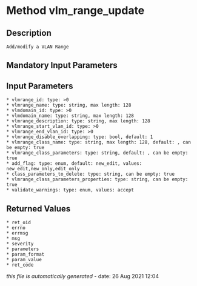 # Method vlm_range_update

## Description
	Add/modify a VLAN Range

## Mandatory Input Parameters

## Input Parameters
	* vlmrange_id: type: >0
	* vlmrange_name: type: string, max length: 128
	* vlmdomain_id: type: >0
	* vlmdomain_name: type: string, max length: 128
	* vlmrange_description: type: string, max length: 128
	* vlmrange_start_vlan_id: type: >0
	* vlmrange_end_vlan_id: type: >0
	* vlmrange_disable_overlapping: type: bool, default: 1
	* vlmrange_class_name: type: string, max length: 128, default: , can be empty: true
	* vlmrange_class_parameters: type: string, default: , can be empty: true
	* add_flag: type: enum, default: new_edit, values: new_edit,new_only,edit_only
	* class_parameters_to_delete: type: string, can be empty: true
	* vlmrange_class_parameters_properties: type: string, can be empty: true
	* validate_warnings: type: enum, values: accept

## Returned Values
	* ret_oid
	* errno
	* errmsg
	* msg
	* severity
	* parameters
	* param_format
	* param_value
	* ret_code


*this file is automatically generated* - date: 26 Aug 2021 12:04